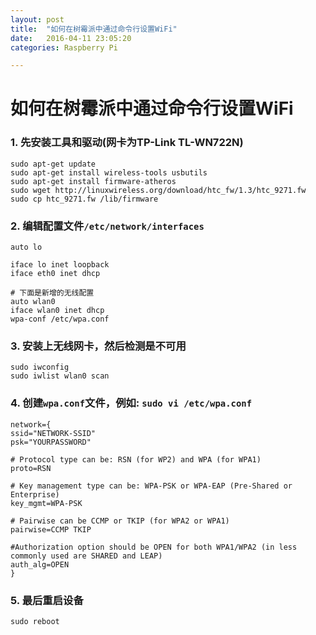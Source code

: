 ```yaml
---
layout: post
title:  "如何在树霉派中通过命令行设置WiFi"
date:   2016-04-11 23:05:20
categories: Raspberry Pi

---
```


# 如何在树霉派中通过命令行设置WiFi

### 1. 先安装工具和驱动(网卡为TP-Link TL-WN722N)


	sudo apt-get update
	sudo apt-get install wireless-tools usbutils
	sudo apt-get install firmware-atheros
 	sudo wget http://linuxwireless.org/download/htc_fw/1.3/htc_9271.fw
 	sudo cp htc_9271.fw /lib/firmware

### 2. 编辑配置文件`/etc/network/interfaces`

	auto lo

	iface lo inet loopback
	iface eth0 inet dhcp

	# 下面是新增的无线配置
	auto wlan0
	iface wlan0 inet dhcp
	wpa-conf /etc/wpa.conf
	
### 3. 安装上无线网卡，然后检测是不可用

	sudo iwconfig
	sudo iwlist wlan0 scan
	
### 4. 创建`wpa.conf`文件，例如: `sudo vi /etc/wpa.conf`

	network={
	ssid="NETWORK-SSID"
	psk="YOURPASSWORD"

	# Protocol type can be: RSN (for WP2) and WPA (for WPA1)
	proto=RSN

	# Key management type can be: WPA-PSK or WPA-EAP (Pre-Shared or Enterprise)
	key_mgmt=WPA-PSK

	# Pairwise can be CCMP or TKIP (for WPA2 or WPA1)
	pairwise=CCMP TKIP

	#Authorization option should be OPEN for both WPA1/WPA2 (in less commonly used are SHARED and LEAP)
	auth_alg=OPEN
	}
	
### 5. 最后重启设备

	sudo reboot